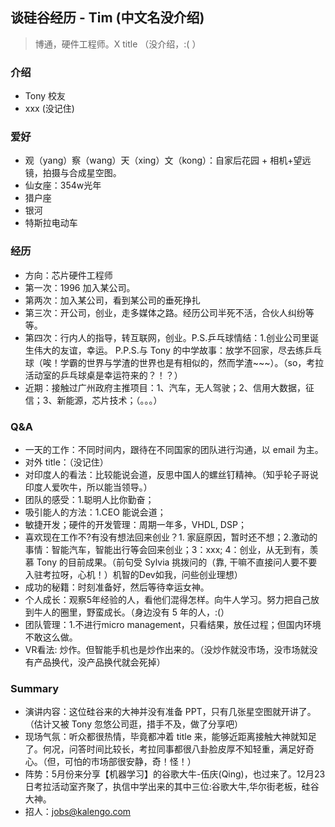 ## 谈硅谷经历 - Tim (中文名没介绍)

> 博通，硬件工程师。X title （没介绍，:( ）

### 介绍
- Tony 校友
- xxx (没记住)

### 爱好
- 观（yang）察（wang）天（xing）文（kong）：自家后花园 + 相机+望远镜，拍摄与合成星空图。
- 仙女座：354w光年
- 猎户座
- 银河
- 特斯拉电动车

### 经历
- 方向：芯片硬件工程师
- 第一次：1996 加入某公司。
- 第两次：加入某公司，看到某公司的垂死挣扎
- 第三次：开公司，创业，走多媒体之路。经历公司半死不活，合伙人纠纷等等。
- 第四次：行内人的指导，转互联网，创业。P.S.乒乓球情结：1.创业公司里诞生伟大的友谊，幸运。 P.P.S.与 Tony 的中学故事：放学不回家，尽去练乒乓球（唉！学霸的世界与学渣的世界也是有相似的，然而学渣~~~）。（so，考拉活动室的乒乓球桌是幸运符来的？！？）
- 近期：接触过广州政府主推项目：1、汽车，无人驾驶；2、信用大数据，征信；3、新能源，芯片技术；（。。。）

### Q&A
 - 一天的工作：不同时间内，跟待在不同国家的团队进行沟通，以 email 为主。
 - 对外 title：（没记住）
 - 对印度人的看法：比较能说会道，反思中国人的螺丝钉精神。（知乎轮子哥说印度人爱吹牛，所以能当领导。）
 - 团队的感受：1.聪明人比你勤奋；
 - 吸引能人的方法：1.CEO 能说会道；
 - 敏捷开发；硬件的开发管理：周期一年多，VHDL, DSP；
 - 喜欢现在工作不?有没有想法回来创业？1. 家庭原因，暂时还不想；2.激动的事情：智能汽车，智能出行等会回来创业；3：xxx; 4：创业，从无到有，羡慕 Tony 的目前成果。（前句受 Sylvia 挑拨问的（靠, 干嘛不直接问人要不要入驻考拉呀，心机！）机智的Dev如我，问些创业理想）
 - 成功的秘籍：时刻准备好，然后等待幸运女神。
 - 个人成长：观察5年经验的人，看他们混得怎样。向牛人学习。努力把自己放到牛人的圈里，野蛮成长。（身边没有 5 年的人，:(）
 - 团队管理：1.不进行micro management，只看结果，放任过程；但国内环境不敢这么做。
 - VR看法: 炒作。但智能手机也是炒作出来的。（没炒作就没市场，没市场就没有产品换代，没产品换代就会死掉）

### Summary
- 演讲内容：这位硅谷来的大神并没有准备 PPT，只有几张星空图就开讲了。（估计又被 Tony 忽悠公司逛，措手不及，做了分享吧）
- 现场气氛：听众都很热情，毕竟都冲着 title 来，能够近距离接触大神就知足了。何况，问答时间比较长，考拉同事都很八卦脸皮厚不知轻重，满足好奇心。（但，可怕的市场部很安静，奇！怪！）
- 阵势：5月份来分享【机器学习】的谷歌大牛-伍庆(Qing)，也过来了。12月23日考拉活动室齐聚了，执信中学出来的其中三位:谷歌大牛,华尔街老板，硅谷大神。
- 招人：jobs@kalengo.com

